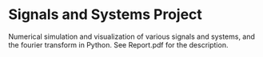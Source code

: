# Signals and Systems Project
Numerical simulation and visualization of various signals and systems, and the fourier transform in Python. See Report.pdf for the description.
